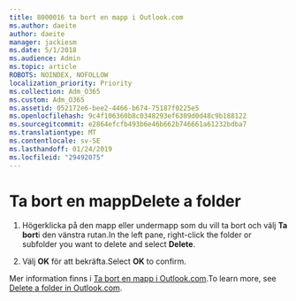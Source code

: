 ```yaml
---
title: 8000016 ta bort en mapp i Outlook.com
ms.author: daeite
author: daeite
manager: jackiesm
ms.date: 5/1/2018
ms.audience: Admin
ms.topic: article
ROBOTS: NOINDEX, NOFOLLOW
localization_priority: Priority
ms.collection: Adm_O365
ms.custom: Adm_O365
ms.assetid: 052172e6-bee2-4466-b674-75187f0225e5
ms.openlocfilehash: 9c4f106360b8c0348293ef6309d0d48c9b188122
ms.sourcegitcommit: e2864efcfb493b6e46b662b746661a61232bdba7
ms.translationtype: MT
ms.contentlocale: sv-SE
ms.lasthandoff: 01/24/2019
ms.locfileid: "29492075"
---
```

# <a name="delete-a-folder"></a><span data-ttu-id="3a961-102">Ta bort en mapp</span><span class="sxs-lookup"><span data-stu-id="3a961-102">Delete a folder</span></span>

1. <span data-ttu-id="3a961-103">Högerklicka på den mapp eller undermapp som du vill ta bort och välj **Ta bort**i den vänstra rutan.</span><span class="sxs-lookup"><span data-stu-id="3a961-103">In the left pane, right-click the folder or subfolder you want to delete and select **Delete**.</span></span> 
    
2. <span data-ttu-id="3a961-104">Välj **OK** för att bekräfta.</span><span class="sxs-lookup"><span data-stu-id="3a961-104">Select **OK** to confirm.</span></span> 
    
<span data-ttu-id="3a961-105">Mer information finns i [Ta bort en mapp i Outlook.com](https://go.microsoft.com/fwlink/p/?linkid=873134).</span><span class="sxs-lookup"><span data-stu-id="3a961-105">To learn more, see [Delete a folder in Outlook.com](https://go.microsoft.com/fwlink/p/?linkid=873134).</span></span>
  

